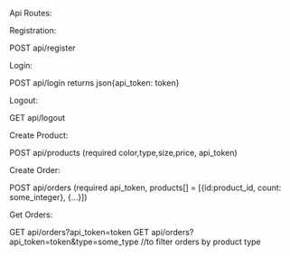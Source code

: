 Api Routes:

Registration:

POST api/register

Login:

POST api/login returns json{api_token: token}

Logout:

GET api/logout

Create Product:

POST api/products (required color,type,size,price, api_token)

Create Order:

POST api/orders (required api_token, products[] = [{id:product_id, count: some_integer}, {...}])

Get Orders:

GET api/orders?api_token=token
GET api/orders?api_token=token&type=some_type //to filter orders by product type
